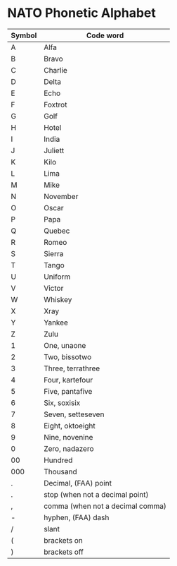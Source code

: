 # NATO Phonetic Alphabet

Symbol|Code word
------|---------
A|Alfa
B|Bravo
C|Charlie
D|Delta
E|Echo
F|Foxtrot
G|Golf
H|Hotel
I|India
J|Juliett
K|Kilo
L|Lima
M|Mike
N|November
O|Oscar
P|Papa
Q|Quebec
R|Romeo
S|Sierra
T|Tango
U|Uniform
V|Victor
W|Whiskey
X|Xray
Y|Yankee
Z|Zulu
1|One, unaone
2|Two, bissotwo
3|Three, terrathree
4|Four, kartefour
5|Five, pantafive
6|Six, soxisix
7|Seven, setteseven
8|Eight, oktoeight
9|Nine, novenine
0|Zero, nadazero
00|Hundred
000|Thousand
.|Decimal, (FAA) point
.|stop (when not a decimal point)
,|comma (when not a decimal comma)
-|hyphen, (FAA) dash
/|slant
(|brackets on
)|brackets off